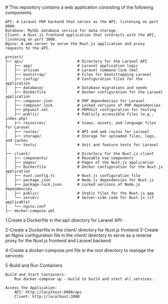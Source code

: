 
#`This repository contains a web application consisting of the following components:

    API: A Laravel PHP backend that serves as the API, listening on port 8000.
    Database: MySQL database service for data storage.
    Client: A Nuxt.js frontend application that interacts with the API, listening on port 3000.
    Nginx: A web server to serve the Nuxt.js application and proxy requests to the API.
```
project/
├── api/                        # Directory for the Laravel API
│   ├── app/                    # Laravel application logic
│   ├── artisan                 # Laravel command-line tool
│   ├── bootstrap/              # Files for bootstrapping Laravel
│   ├── config/                 # Configuration files for the application
│   ├── database/               # Database migrations and seeds
│   ├── Dockerfile              # Docker configuration for the Laravel application
│   ├── composer.json           # PHP dependencies for Laravel
│   ├── composer.lock           # Locked versions of PHP dependencies
│   ├── phpunit.xml             # PHPUnit configuration for testing
│   ├── public/                 # Publicly accessible files (e.g., index.php)
│   ├── resources/              # Views, assets, and language files for Laravel
│   ├── routes/                 # API and web routes for Laravel
│   ├── storage/                # Storage for uploaded files, logs, and caches
│   └── tests/                  # Unit and feature tests for Laravel
│
├── client/                     # Directory for the Nuxt.js client
│   ├── components/             # Reusable Vue components
│   ├── pages/                  # Pages of the Nuxt.js application
│   ├── Dockerfile              # Docker configuration for the Nuxt.js application
│   ├── nuxt.config.ts          # Nuxt.js configuration file
│   ├── package.json            # Node.js dependencies for Nuxt.js
│   ├── package-lock.json       # Locked versions of Node.js dependencies
│   ├── public/                 # Static files for the Nuxt.js app
│   └── server/                 # Server-side code for Nuxt.js (if applicable)
│   └── nginx.conf 
├── docker-compose.yml      
```

1.Create a Dockerfile in the api/ directory for  Laravel API:

2-Create a Dockerfile in the client/ directory for  Nuxt.js frontend
3-Create an Nginx configuration file  in the client/ directory to serve as a reverse proxy for the Nuxt.js frontend and Laravel backend

4-Create a docker-compose.yml file in the root directory to manage the services:

5-Build and Run Containers





    Build and Start Containers:
        Run docker-compose up --build to build and start all services.

    Access the Application:
        API: http://localhost:8000/api
        Client: http://localhost:3000

